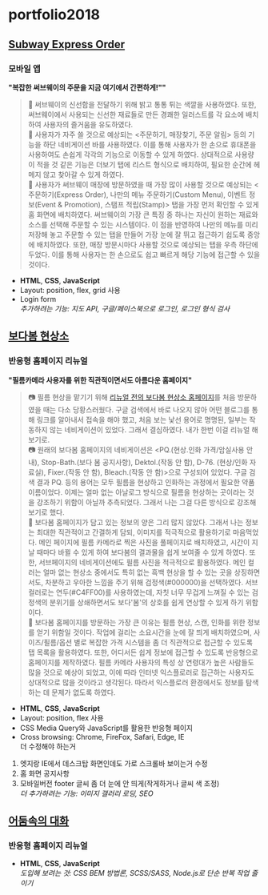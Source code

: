 # portfolio2018
## [Subway Express Order](https://yeolire.github.io/portfolio2018/subwayExpressOrder)
### 모바일 앱
**"복잡한 써브웨이의 주문을 지금 여기에서 간편하게!""**  
  >🥑 써브웨이의 신선함을 전달하기 위해 밝고 통통 튀는 색깔을 사용하였다. 또한, 써브웨이에서 사용되는 신선한 재료들로 만든 경쾌한 일러스트를 각 요소에 배치하여 사용자의 즐거움을 유도하였다.  
  >🥒 사용자가 자주 쓸 것으로 예상되는 <주문하기, 매장찾기, 주문 알림> 등의 기능을 하단 네비게이션 바를 사용하였다. 이를 통해 사용자가 한 손으로 휴대폰을 사용하여도 손쉽게 각각의 기능으로 이동할 수 있게 하였다. 상대적으로 사용량이 적을 것 같은 기능은 더보기 탭에 리스트 형식으로 배치하여, 필요한 순간에 헤메지 않고 찾아갈 수 있게 하였다.  
  >🥦 사용자가 써브웨이 매장에 방문하였을 때 가장 많이 사용할 것으로 예상되는 <주문하기(Express Order), 나만의 메뉴 주문하기(Custom Menu), 이벤트 정보(Event & Promotion), 스탬프 적립(Stamp)> 탭을 가장 먼저 확인할 수 있게 홈 화면에 배치하였다. 써브웨이의 가장 큰 특징 중 하나는 자신이 원하는 재료와 소스를 선택해 주문할 수 있는 시스템이다. 이 점을 반영하여 나만의 메뉴를 미리 저장해 놓고 주문할 수 있는 <Custom Menu> 탭을 만들어 가장 눈에 잘 뛰고 접근하기 쉽도록 중앙에 배치하였다. 또한, 매장 방문시마다 사용할 것으로 예상되는 <Stamp> 탭을 우측 하단에 두었다. 이를 통해 사용자는 한 손으로도 쉽고 빠르게 해당 기능에 접근할 수 있을 것이다.
- **HTML**, **CSS**, **JavaScript**  
- Layout: position, flex, grid 사용  
- Login form  
*추가하려는 기능: 지도 API, 구글/페이스북으로 로그인, 로그인 형식 검사*


## [보다봄 현상소](https://yeolire.github.io/portfolio2018/bodabom)
### 반응형 홈페이지 리뉴얼
**"필름카메라 사용자를 위한 직관적이면서도 아름다운 홈페이지"**
  >📷 필름 현상을 맡기기 위해 [리뉴얼 전의 보다봄 현상소 홈페이지](http://www.bodabom.com)를 처음 방문하였을 때는 다소 당황스러웠다. 구글 검색에서 바로 나오지 않아 어떤 블로그를 통해 링크를 알아내서 접속을 해야 했고, 처음 보는 낯선 용어로 명명된, 일부는 작동하지 않는 네비게이션이 있었다. 그래서 결심하였다. 내가 한번 이걸 리뉴얼 해보기로.  
  >📷 원래의 보다봄 홈페이지의 네비게이션은 <PQ.(현상.인화 가격/암실사용 안내), Stop-Bath.(보다 봄 공지사항), Dektol.(작동 안 함), D-76. (현상/인화 자료실), Fixer.(작동 안 함), Bleach.(작동 안 함)>으로 구성되어 있었다. 구글 검색 결과 PQ. 등의 용어는 모두 필름을 현상하고 인화하는 과정에서 필요한 약품 이름이었다. 이제는 얼마 없는 아날로그 방식으로 필름을 현상하는 곳이라는 것을 강조하기 위함이 아닐까 추측되었다. 그래서 나는 그걸 다른 방식으로 강조해보기로 했다.  
  > 📸 보다봄 홈페이지가 담고 있는 정보의 양은 그리 많지 않았다. 그래서 나는 정보는 최대한 직관적이고 간결하게 담되, 이미지를 적극적으로 활용하기로 마음먹었다. 메인 페이지에 필름 카메라로 찍은 사진을 풀페이지로 배치하였고, 시간이 지날 때마다 바뀔 수 있게 하여 보다봄의 결과물을 쉽게 보여줄 수 있게 하였다. 또한, 서브페이지의 네비게이션에도 필름 사진을 적극적으로 활용하였다. 메인 컬러는 얼마 없는 현상소 중에서도 특히 없는 흑백 현상을 할 수 있는 곳을 상징하면서도, 차분하고 우아한 느낌을 주기 위해 검정색(#000000)을 선택하였다. 서브 컬러로는 연두(#C4FF00)를 사용하였는데, 자칫 너무 무겁게 느껴질 수 있는 검정색의 분위기를 상쇄하면서도 보다'봄'의 상호를 쉽게 연상할 수 있게 하기 위함이다.  
  > 📸 보다봄 홈페이지를 방문하는 가장 큰 이유는 필름 현상, 스캔, 인화를 위한 정보를 얻기 위함일 것이다. 작업에 걸리는 소요시간을 눈에 잘 띄게 배치하였으며, 사이즈/필름/옵션 별로 복잡한 가격 시스템을 좀 더 직관적으로 접근할 수 있도록 탭 목록을 활용하였다. 또한, 어디서든 쉽게 정보에 접근할 수 있도록 반응형으로 홈페이지를 제작하였다. 필름 카메라 사용자의 특성 상 연령대가 높은 사람들도 많을 것으로 예상이 되었고, 이에 따라 인터넷 익스플로러로 접근하는 사용자도 상대적으로 많을 것이라고 생각된다. 따라서 익스플로러 환경에서도 정보를 탐색하는 데 문제가 없도록 하였다.
- **HTML**, **CSS**, **JavaScript**  
- Layout: position, flex 사용  
- CSS Media Query와 JavaScript를 활용한 반응형 페이지
- Cross browsing: Chrome, FireFox, Safari, Edge, IE  
더 수정해야 하는거
1. 엣지랑 IE에서 데스크탑 화면인데도 가로 스크롤바 보이는거 수정
2. 홈 화면 공지사항
3. 모바일버전 footer 글씨 좀 더 눈에 안 띄게(작게하거나 글씨 색 조정)  
*더 추가하려는 기능: 이미지 갤러리 로딩, SEO*


## [어둠속의 대화](https://yeolire.github.io/portfolio2018/dialogueInTheDark)
### 반응형 홈페이지 리뉴얼
- **HTML**, **CSS**, **JavaScript**  
*도입해 보려는 것: CSS BEM 방법론, SCSS/SASS, Node.js로 단순 반복 작업 줄이기*
